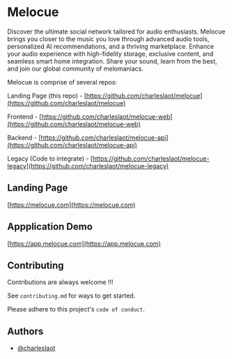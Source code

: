 
# Melocue
Discover the ultimate social network tailored for audio enthusiasts. Melocue brings you closer to the music you love through advanced audio tools, personalized AI recommendations, and a thriving marketplace. Enhance your audio experience with high-fidelity storage, exclusive content, and seamless smart home integration. Share your sound, learn from the best, and join our global community of melomaniacs.

Melocue is comprise of several repos:

Landing Page (this repo) - [https://github.com/charleslaot/melocue](https://github.com/charleslaot/melocue)

Frontend - [https://github.com/charleslaot/melocue-web](https://github.com/charleslaot/melocue-web)

Backend - [https://github.com/charleslaot/melocue-api](https://github.com/charleslaot/melocue-api)

Legacy (Code to integrate) - [https://github.com/charleslaot/melocue-legacy](https://github.com/charleslaot/melocue-legacy)


## Landing Page

[https://melocue.com](https://melocue.com)

## Appplication Demo

[https://app.melocue.com](https://app.melocue.com)


## Contributing

Contributions are always welcome !!!

See `contributing.md` for ways to get started.

Please adhere to this project's `code of conduct`.


## Authors

- [@charleslaot](https://www.github.com/charleslaot)